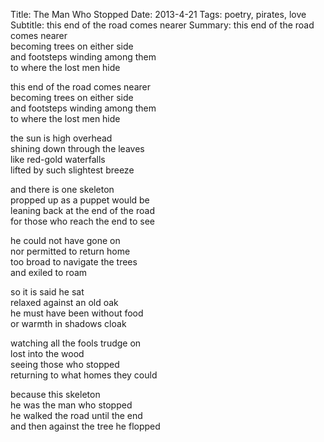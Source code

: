 Title: The Man Who Stopped
Date: 2013-4-21
Tags: poetry, pirates, love
Subtitle: this end of the road comes nearer
Summary: this end of the road comes nearer<br>
         becoming trees on either side<br>
         and footsteps winding among them<br>
         to where the lost men hide<br>

this end of the road comes nearer  
becoming trees on either side  
and footsteps winding among them  
to where the lost men hide  

the sun is high overhead  
shining down through the leaves  
like red-gold waterfalls  
lifted by such slightest breeze  

and there is one skeleton  
propped up as a puppet would be  
leaning back at the end of the road  
for those who reach the end to see  

he could not have gone on  
nor permitted to return home  
too broad to navigate the trees  
and exiled to roam  

so it is said he sat  
relaxed against an old oak  
he must have been without food  
or warmth in shadows cloak  

watching all the fools trudge on  
lost into the wood  
seeing those who stopped  
returning to what homes they could  

because this skeleton  
he was the man who stopped  
he walked the road until the end  
and then against the tree he flopped  
